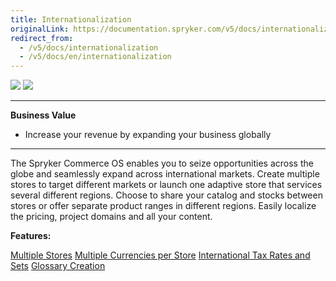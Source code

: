 ```yaml
---
title: Internationalization
originalLink: https://documentation.spryker.com/v5/docs/internationalization
redirect_from:
  - /v5/docs/internationalization
  - /v5/docs/en/internationalization
---
```


<div class='feature-text'>
    <div class='feature-images'>
    <img class="light-mode" src="https://spryker.s3.eu-central-1.amazonaws.com/docs/Document+360/Capabilities+icons/light/Internationalization.svg"/>
    <img class="dark-mode" src="https://spryker.s3.eu-central-1.amazonaws.com/docs/Document+360/Capabilities+icons/dark/Internationalization.svg"/>
    </div>
    <div class="feature-text-wrap">

***
**Business Value**
* Increase your revenue by expanding your business globally
***
        
The Spryker Commerce OS enables you to seize opportunities across the globe and seamlessly expand across international markets. Create multiple stores to target different markets or launch one adaptive store that services several different regions. Choose to share your catalog and stocks between stores or offer separate product ranges in different regions. Easily localize the pricing, project domains and all your content.
</div>
</div>

**Features:**

<div>
<a class="feature-link" href="https://documentation.spryker.com/docs/en/multiple-stores">Multiple Stores</a>
<a class="feature-link" href="https://documentation.spryker.com/docs/en/multiple-currencies-per-store">Multiple Currencies per Store</a>
<a class="feature-link" href="https://documentation.spryker.com/docs/en/international-tax-rates-sets">International Tax Rates and Sets</a>
<a class="feature-link" href="https://documentation.spryker.com/docs/en/glossary">Glossary Creation</a>
</div>   
